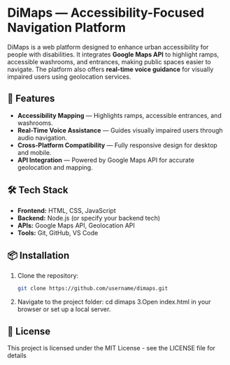 # DiMaps — Accessibility-Focused Navigation Platform

DiMaps is a web platform designed to enhance urban accessibility for people with disabilities. It integrates **Google Maps API** to highlight ramps, accessible washrooms, and entrances, making public spaces easier to navigate. The platform also offers **real-time voice guidance** for visually impaired users using geolocation services.

## 🚀 Features
- **Accessibility Mapping** — Highlights ramps, accessible entrances, and washrooms.
- **Real-Time Voice Assistance** — Guides visually impaired users through audio navigation.
- **Cross-Platform Compatibility** — Fully responsive design for desktop and mobile.
- **API Integration** — Powered by Google Maps API for accurate geolocation and mapping.

## 🛠 Tech Stack
- **Frontend:** HTML, CSS, JavaScript
- **Backend:** Node.js (or specify your backend tech)
- **APIs:** Google Maps API, Geolocation API
- **Tools:** Git, GitHub, VS Code

## 📦 Installation
1. Clone the repository:
   ```bash
   git clone https://github.com/username/dimaps.git
2. Navigate to the project folder:
   cd dimaps
3.Open index.html in your browser or set up a local server.

## 📜 License

This project is licensed under the MIT License - see the LICENSE file for details
